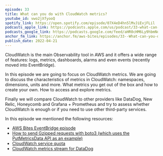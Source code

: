 ```yaml
---
episode: 33
title: What can you do with CloudWatch metrics?
youtube_id: vwo2jXfyooQ
spotify_link: https://open.spotify.com/episode/07X4eD4hn5lMvJiEvjFLil
podcasts_apple_link: https://podcasts.apple.com/us/podcast/33-what-can-you-do-with-cloudwatch-metrics/id1585489017?i=1000558323260
podcasts_google_link: https://podcasts.google.com/feed/aHR0cHM6Ly9hbmNob3IuZm0vcy82YTMzMTJhMC9wb2RjYXN0L3Jzcw/episode/OTFiOGI2YzUtNTdkZC00ZjIyLWEzZjktMTg2YWZkYjY0YThm?sa=X&ved=0CAUQkfYCahcKEwi4n82V7vX3AhUAAAAAHQAAAAAQAQ
anchor_fm_link: https://anchor.fm/aws-bites/episodes/33--What-can-you-do-with-CloudWatch-metrics-e1hentr
publish_date: 2022-04-21
---
```



CloudWatch is the main Observability tool in AWS and it offers a wide range of features: logs, metrics, dashboards, alarms and even events (recently moved into EventBridge).

In this episode we are going to focus on CloudWatch metrics. We are going to discuss the characteristics of metrics in CloudWatch: namespaces, dimensions, units and more. What metrics you get out of the box and how to create your own. How to access and explore metrics.

Finally we will compare CloudWatch to other providers like DataDog, New Relic, Honeycomb and Grafana + Prometheus and try to assess whether CloudWatch is enough or if you need to use other third-party services.
 
In this episode we mentioned the following resources:

  - [AWS Bites EventBridge episode](https://www.youtube.com/watch?v=UjIE5qp-v8w&list=PLAWXFhe0N1vLHkGO1ZIWW_SZpturHBiE_&index=5) 
  - [How to send Gzipped requests with boto3 (which uses the PutMetricsData API as an example)](https://loige.co/how-to-send-gzipped-requests-with-boto3)
  - [CloudWatch service quota](https://docs.aws.amazon.com/AmazonCloudWatch/latest/monitoring/cloudwatch_limits.html)
  - [CloudWatch metrics stream for DataDog](https://www.datadoghq.com/blog/amazon-cloudwatch-metric-streams-datadog/)
   